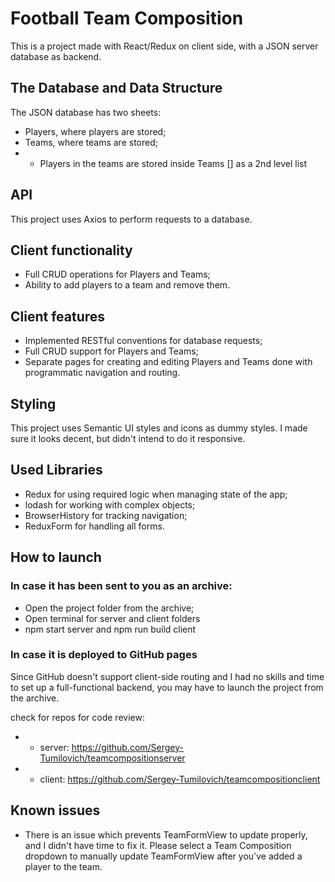 # Football Team Composition

This is a project made with React/Redux on client side,
with a JSON server database as backend.

## The Database and Data Structure
The JSON database has two sheets:
- Players, where players are stored;
- Teams, where teams are stored;
- - Players in the teams are stored inside Teams [] as a 2nd level list

## API
This project uses Axios to perform requests to a database.

## Client functionality
- Full CRUD operations for Players and Teams;
- Ability to add players to a team and remove them.

## Client features
- Implemented RESTful conventions for database requests;
- Full CRUD support for Players and Teams;
- Separate pages for creating and editing Players and Teams
done with programmatic navigation and routing.

## Styling
This project uses Semantic UI styles and icons as dummy styles.
I made sure it looks decent, but didn't intend to do it responsive.

## Used Libraries
- Redux for using required logic when managing state of the app;
- lodash for working with complex objects;
- BrowserHistory for tracking navigation;
- ReduxForm for handling all forms.

## How to launch
### In case it has been sent to you as an archive:
- Open the project folder from the archive;
- Open terminal for server and client folders
- npm start server and npm run build client

### In case it is deployed to GitHub pages
Since GitHub doesn't support client-side routing and I had no skills and time to set up a full-functional backend, you may have to launch the project from the archive.

check for repos for code review:
- - server: https://github.com/Sergey-Tumilovich/teamcompositionserver
- - client: https://github.com/Sergey-Tumilovich/teamcompositionclient

## Known issues
- There is an issue which prevents TeamFormView to update properly,
and I didn't have time to fix it. Please select a Team Composition
dropdown to manually update TeamFormView after you've added a player to 
the team.